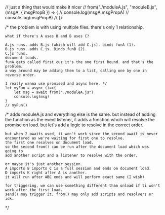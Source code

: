 
// just a thing that would make it nicer
// from("./moduleA.js", "moduleB.js", (msgA, { msgPropB }) => {
	// console.log(msgA.msgPropA)
	// console.log(msgPropB)
// })


/*
	the problem is with using multiple files.
	there's only 1 relationship.

	what if there's A uses B and B uses C?

	A.js runs. adds B.js (which will add C.js). binds funA (1).
	B.js runs. adds C.js. Binds funB (2). 
	C.js runs.
	document loads.
	funA gets called first cuz it's the one first bound. and that's the problem.
	a way around may be adding them to a list, calling one by one in reverse order.

	I really wanna use promised and async here. */
	let myFun = async ()=>{
		let msg = await from("./moduleA.js")
		console.log(msg)
	}
	// myFun()
/*
	adds moduleA.js and everything else is the same. but instead of adding the 
	function as the event listener, it adds a function whcih will resolve the 
	promise on load. but let's add a logic to resolve in the correct order.

	but when 2 awaits used, it won't work since the second await is never 
	encountered as we're waiting for first one to resolve.
	the first one resolves on document load.
	so the second from() can be run after the document load which was going to 
	add another script and a listener to resolve with the order.

	or maybe it's just another session.
	A imports B imports C is a full session and ends on document load.
	D imports K right after A is another.
	it will run after ABC ends and will perform exact same (I wish)

	for triggering, we can use something different than onload if ti won't 
	work after the first load.
	send() may trigger it. from() may only add scripts and resolvers or idk.
*/